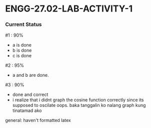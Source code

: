 # ENGG-27.02-LAB-ACTIVITY-1

### Current Status

#1 : 90%
- a is done 
- b is done 
- c is done

#2 : 95%
- a and b are done.

#3 : 90%
- done and correct  
- i realize that i didnt graph the cosine function correctly since its supposed to oscilate oops. baka tanggalin ko nalang graph kung tinatamad ako

general: haven't formatted latex 

